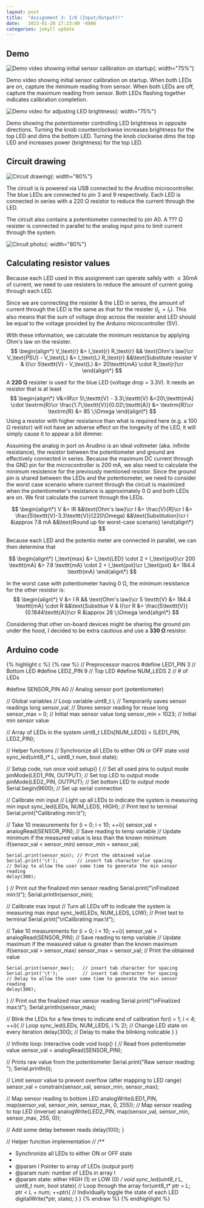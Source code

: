 ```yaml
---
layout: post
title:  "Assignment 3: I/O (Input/Output)!"
date:   2023-01-28 17:23:00 -0800
categories: jekyll update
---
```


## Demo
![Demo video showing initial sensor calibration on startup]({{site.baseurl}}/assets/hw3_calib.gif){: width="75%"}

Demo video showing initial sensor calibration on startup. When both LEDs are on, capture the minimum reading from sensor. When both LEDs are off, capture the maximum reading from sensor. Both LEDs flashing together indicates calibration completion.

![Demo video for adjusting LED brightness]({{site.baseurl}}/assets/hw3_adjust.gif){: width="75%"}

Demo showing the potentiometer controlling LED brightness in opposite directions. Turning the knob counterclockwise increases brightness for the top LED and dims the bottom LED. Turning the knob clockwise dims the top LED and increases power (brightness) for the top LED.


## Circuit drawing
![Circuit drawing]({{site.baseurl}}/assets/hw3_circuit.png){: width="80%"}

The circuit is is powered via USB connected to the Arudino microcontroller. The blue LEDs are connected to pin 3 and 9 respectively. Each LED is connected in series with a 220 Ω resistor to reduce the current through the LED.

The circuit also contains a potentiometer connected to pin A0. A ??? Ω resister is connected in parallel to the analog input pins to limit current through the system.


![Circuit photo]({{site.baseurl}}/assets/hw3_circuit_photo.png){: width="80%"}


## Calculating resistor values
Because each LED used in this assignment can operate safely with $\leq 30 \text{mA}$ of current, we need to use resisters to reduce the amount of current going through each LED.

Since we are connecting the resister & the LED in series, the amount of current through the LED is the same as that for the resister ($I_\text{L} = I_\text{r}$). This also means that the sum of voltage drop across the resister and LED should be equal to the voltage provided by the Arduino microcontroller (5V).

With these information, we calculate the minimum resistance by applying Ohm's law on the resister.
$$
\begin{align*}
  V_\text{r} &= I_\text{r} R_\text{r} && \text{Ohm's law}\cr
  V_\text{PSU} - V_\text{L} &= I_\text{L} R_\text{r} &&\text{Substitute resister V & I}\cr
  5\texttt{V} - V_\text{L} &= 20\texttt{mA} \cdot R_\text{r}\cr
\end{align\*}
$$

A **220 Ω** resister is used for the blue LED (voltage drop = 3.3V). It needs an resistor that is at least
$$
\begin{align\*}
    V&=IR\cr
    5\;\texttt{V} - 3.3\;\texttt{V} &=20\;\texttt{mA} \cdot \textrm{R}\cr
    \frac{1.7\;\texttt{V}}{0.02\;\texttt{A}} &= \textrm{R}\cr
    \textrm{R} &= 85 \;\Omega
\end{align\*}
$$
Using a resistor with higher resistance than what is required here (e.g. a 100 Ω resistor) will not have an adverse effect on the longevity of the LED, it will simply cause it to appear a bit dimmer.


Assuming the analog in port on Arudino is an ideal voltmeter (aka. infinite resistance), the resistor between the potentiometer and ground are effectively connected in series. Because the maximum DC current through the GND pin for the microcontroller is 200 mA, we also need to calculate the minimum resistence for the previously mentioned resistor. Since the ground pin is shared between the LEDs and the potentiometer, we need to consider the worst case scenario where current through the circuit is maximized when the potentiometer's resistance is approximately 0 Ω and both LEDs are on. We first calculate the current through the LEDs. 

$$
\begin{align\*}
  V &= IR &&\text{Ohm's law}\cr
  I &= \frac{V}{R}\cr
  I &= \frac{5\texttt{V}-3.3\texttt{V}}{220\Omega} &&\text{Substitution}\cr
  I &\approx 7.8 mA &&\text{Round up for worst-case scenario}
\end{align\*}
$$

Because each LED and the potentio meter are connected in parallel, we can then determine that

$$
\begin{align\*}
  I_\text{max} &> I_\text{LED} \cdot 2 + I_\text{pot}\cr
  200 \texttt{mA} &> 7.8 \texttt{mA} \cdot 2 + I_\text{pot}\cr
  I_\text{pot} &< 184.4 \texttt{mA}
\end{align\*}
$$

In the worst case with potentiometer having 0 Ω, the minimum resistance for the other resistor is:
$$
\begin{align\*}
   V &= I R && \text{Ohm's law}\cr
   5 \texttt{V} &= 184.4 \texttt{mA} \cdot R &&\text{Substitue V & I}\cr
   R &= \frac{5\texttt{V}}{0.1844\texttt{A}}\cr
   R &\approx 28 \;\Omega
\end{align\*}
$$

Considering that other on-board devices might be sharing the ground pin under the hood, I decided to be extra cautious and use a **330 Ω**  resistor.

## Arduino code
{% highlight c %}
{% raw %}
// Preprocessor macros
#define LED1_PIN 3  // Bottom LED
#define LED2_PIN 9  // Top LED
#define NUM_LEDS 2  // # of LEDs

#define SENSOR_PIN A0 // Analog sensor port (potentiometer)


// Global variables
// Loop variable
uint8_t i;
// Temporarily saves sensor readings
long sensor_val;
// Stores sensor reading for reuse
long sensor_max = 0;    // Initial max sensor value
long sensor_min = 1023; // Initial min sensor value

// Array of LEDs in the system
uint8_t LEDs[NUM_LEDS] = {LED1_PIN, LED2_PIN};


// Helper functions
// Synchronize all LEDs to either ON or OFF state
void sync_led(uint8_t* L, uint8_t num, bool state);


// Setup code, run once
void setup() {
  // Set all used pins to output mode
  pinMode(LED1_PIN, OUTPUT);  // Set top LED to output mode
  pinMode(LED2_PIN, OUTPUT);  // Set bottom LED to output mode
  Serial.begin(9600);         // Set up serial connection

  // Calibrate min input
  // Light up all LEDs to indicate the system is measuring min input
  sync_led(LEDs, NUM_LEDS, HIGH);
  // Print text to terminal
  Serial.print("Calibrating min:\t");

  // Take 10 measurements
  for (i = 0; i < 10; ++i){
    sensor_val = analogRead(SENSOR_PIN);  // Save reading to temp variable
    // Update minimum if the measured value is less than the known minimum
    if(sensor_val < sensor_min)
      sensor_min = sensor_val;
    
    Serial.print(sensor_min); // Print the obtained value
    Serial.print('\t');       // insert tab character for spacing
    // Delay to allow the user some time to generate the min sensor reading
    delay(300);
  }
  // Print out the finalized min sensor reading
  Serial.print("\nFinalized min:\t");
  Serial.println(sensor_min);

  // Calibrate max input
  // Turn all LEDs off to indicate the system is measuring max input
  sync_led(LEDs, NUM_LEDS, LOW);
  // Print text to terminal
  Serial.print("\nCalibrating max:\t");

  // Take 10 measurements
  for (i = 0; i < 10; ++i){
    sensor_val = analogRead(SENSOR_PIN);    // Save reading to temp variable
    // Update maximum if the measured value is greater than the known maximum
    if(sensor_val > sensor_max)
      sensor_max = sensor_val;  // Print the obtained value
    
    Serial.print(sensor_max);   // insert tab character for spacing
    Serial.print('\t');         // insert tab character for spacing
    // Delay to allow the user some time to generate the min sensor reading
    delay(300);
  }
  // Print out the finalized max sensor reading
  Serial.print("\nFinalized max:\t");
  Serial.println(sensor_max);

  // Blink the LEDs for a few times to indicate end of calibration
  for(i = 1; i < 4; ++i){ // Loop
    sync_led(LEDs, NUM_LEDS, i % 2);  // Change LED state on every iteration
    delay(300); // Delay to make the blinking noticable
  }
}

// Infinite loop: Interactive code
void loop() {
  // Read from potentiometer value
  sensor_val = analogRead(SENSOR_PIN);

  // Prints raw value from the potentiometer
  Serial.print("Raw sensor reading: ");
  Serial.println(i);

  // Limit sensor value to prevent overflow (after mapping to LED range)
  sensor_val = constrain(sensor_val, sensor_min, sensor_max);

  // Map sensor reading to bottom LED
  analogWrite(LED1_PIN, map(sensor_val, sensor_min, sensor_max, 0, 255));
  // Map sensor reading to top LED (inverse)
  analogWrite(LED2_PIN, map(sensor_val, sensor_min, sensor_max, 255, 0));
  
  // Add some delay between reads
  delay(100);
}


// Helper function implementation
// 
/**
 * Synchronize all LEDs to either ON or OFF state
 * 
 * @param l Pointer to array of LEDs (output port)
 * @param num: number of LEDs in array l
 * @param state: either HIGH (1) or LOW (0)
*/
void sync_led(uint8_t* L, uint8_t num, bool state){
  // Loop through the array
  for(uint8_t* ptr = L; ptr < L + num; ++ptr){
    // Individually toggle the state of each LED
    digitalWrite(*ptr, state);
  }
}
{% endraw %}
{% endhighlight %}